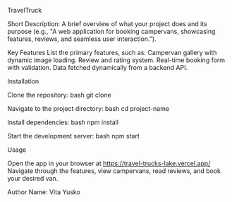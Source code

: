 TravelTruck

Short Description:
A brief overview of what your project does and its purpose (e.g., "A web application for booking campervans, showcasing features, reviews, and seamless user interaction.").

Key Features
List the primary features, such as:
Campervan gallery with dynamic image loading.
Review and rating system.
Real-time booking form with validation.
Data fetched dynamically from a backend API.

Installation

Clone the repository:
bash
git clone <repository-url>

Navigate to the project directory:
bash
cd project-name

Install dependencies:
bash
npm install

Start the development server:
bash
npm start

Usage

Open the app in your browser at https://travel-trucks-lake.vercel.app/
Navigate through the features, view campervans, read reviews, and book your desired van.

Author
Name: Vita Yusko


